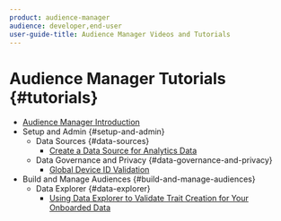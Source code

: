 ```yaml
---
product: audience-manager
audience: developer,end-user
user-guide-title: Audience Manager Videos and Tutorials
---
```


# Audience Manager Tutorials {#tutorials}

+ [Audience Manager Introduction](introduction.md)
+ Setup and Admin {#setup-and-admin}
  + Data Sources {#data-sources}
    + [Create a Data Source for Analytics Data](create-a-data-source-for-analytics-data.md)
  + Data Governance and Privacy {#data-governance-and-privacy}
    + [Global Device ID Validation](global-device-id-validation.md)
+ Build and Manage Audiences {#build-and-manage-audiences}
  + Data Explorer {#data-explorer}
    + [Using Data Explorer to Validate Trait Creation for Your Onboarded Data](validate-onboarded-traits-data-explorer-feature-video-use.md)